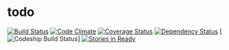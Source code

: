 todo
====

[![Build Status](https://travis-ci.org/antonio8016/todo.png?branch=master)](https://travis-ci.org/antonio8016/todo)
[![Code Climate](https://codeclimate.com/github/antonio8016/todo.png)](https://codeclimate.com/github/antonio8016/todo)
[![Coverage Status](https://coveralls.io/repos/antonio8016/todo/badge.png?branch=master)](https://coveralls.io/r/antonio8016/todo?branch=master)
[![Dependency Status](https://gemnasium.com/antonio8016/todo.png)](https://gemnasium.com/antonio8016/todo)
[![Codeship Build Status](https://www.codeship.io/projects/d31e7910-7a35-0131-3a73-4a3602c7bfcc/status)]
[![Stories in Ready](https://badge.waffle.io/antonio8016/todo.png?label=ready)](https://waffle.io/antonio8016/todo)
